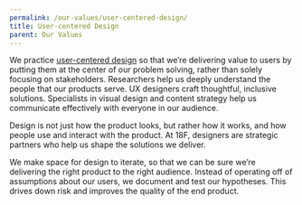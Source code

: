 ```yaml
---
permalink: /our-values/user-centered-design/
title: User-centered Design
parent: Our Values
---
```

We practice <a href="https://methods.18f.gov/" target="_blank">user-centered design</a> so that we’re delivering value to users by putting them at the center of our problem solving, rather than solely focusing on stakeholders. Researchers help us deeply understand the people that our products serve. UX designers craft thoughtful, inclusive solutions. Specialists in visual design and content strategy help us communicate effectively with everyone in our audience.

Design is not just how the product looks, but rather how it works, and how people use and interact with the product. At 18F, designers are strategic partners who help us shape the solutions we deliver. 

We make space for design to iterate, so that we can be sure we’re delivering the right product to the right audience. Instead of operating off of assumptions about our users, we document and test our hypotheses. This drives down risk and improves the quality of the end product.

